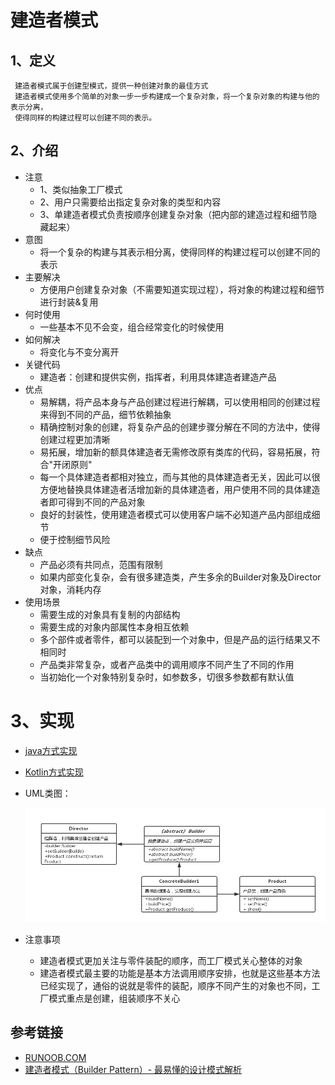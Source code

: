 # 建造者模式


## 1、定义
     建造者模式属于创建型模式，提供一种创建对象的最佳方式
     建造者模式使用多个简单的对象一步一步构建成一个复杂对象，将一个复杂对象的构建与他的表示分离，
     使得同样的构建过程可以创建不同的表示。
## 2、介绍
* 注意
    * 1、类似抽象工厂模式
    * 2、用户只需要给出指定复杂对象的类型和内容
    * 3、单建造者模式负责按顺序创建复杂对象（把内部的建造过程和细节隐藏起来）
* 意图
    * 将一个复杂的构建与其表示相分离，使得同样的构建过程可以创建不同的表示
* 主要解决
    * 方便用户创建复杂对象（不需要知道实现过程），将对象的构建过程和细节进行封装&复用
* 何时使用
    * 一些基本不见不会变，组合经常变化的时候使用
* 如何解决
    * 将变化与不变分离开
* 关键代码
    * 建造者：创建和提供实例，指挥者，利用具体建造者建造产品
* 优点
    * 易解耦，将产品本身与产品创建过程进行解耦，可以使用相同的创建过程来得到不同的产品，细节依赖抽象
    * 精确控制对象的创建，将复杂产品的创建步骤分解在不同的方法中，使得创建过程更加清晰
    * 易拓展，增加新的额具体建造者无需修改原有类库的代码，容易拓展，符合"开闭原则"
    * 每一个具体建造者都相对独立，而与其他的具体建造者无关，因此可以很方便地替换具体建造者活增加新的具体建造者，用户使用不同的具体建造者即可得到不同的产品对象
    * 良好的封装性，使用建造者模式可以使用客户端不必知道产品内部组成细节
    * 便于控制细节风险
* 缺点
    * 产品必须有共同点，范围有限制
    * 如果内部变化复杂，会有很多建造类，产生多余的Builder对象及Director对象，消耗内存
* 使用场景
    * 需要生成的对象具有复制的内部结构
    * 需要生成的对象内部属性本身相互依赖
    * 多个部件或者零件，都可以装配到一个对象中，但是产品的运行结果又不相同时
    * 产品类非常复杂，或者产品类中的调用顺序不同产生了不同的作用
    * 当初始化一个对象特别复杂时，如参数多，切很多参数都有默认值
# 3、实现
* [java方式实现](https://github.com/nmgchfzhzhg/DesignPatternsDemo/tree/master/app/src/main/java/com/designpatterns/demo/creational/builder/java 'java')
* [Kotlin方式实现](https://github.com/nmgchfzhzhg/DesignPatternsDemo/tree/master/app/src/main/java/com/designpatterns/demo/creational/builder/kotlin 'Kotlin')
* UML类图：

  ![建造者模式](https://github.com/nmgchfzhzhg/DesignPatternsDemo/raw/master/app/src/main/java/com/designpatterns/demo/creational/builder/imgs/建造者模式.png) 
* 注意事项
    * 建造者模式更加关注与零件装配的顺序，而工厂模式关心整体的对象
    * 建造者模式最主要的功能是基本方法调用顺序安排，也就是这些基本方法已经实现了，通俗的说就是零件的装配，顺序不同产生的对象也不同，工厂模式重点是创建，组装顺序不关心
## 参考链接
* [RUNOOB.COM](http://www.runoob.com/design-pattern/builder-pattern.html "RUNOOB.COM")
* [建造者模式（Builder Pattern）- 最易懂的设计模式解析](https://blog.csdn.net/carson_ho/article/details/54910597 "建造者模式")